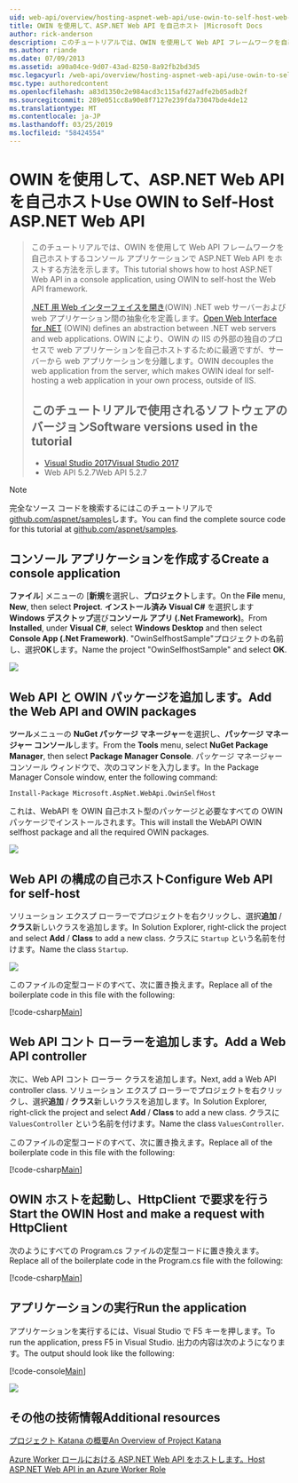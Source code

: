 ```yaml
---
uid: web-api/overview/hosting-aspnet-web-api/use-owin-to-self-host-web-api
title: OWIN を使用して、ASP.NET Web API を自己ホスト |Microsoft Docs
author: rick-anderson
description: このチュートリアルでは、OWIN を使用して Web API フレームワークを自己ホストするコンソール アプリケーションで ASP.NET Web API をホストする方法を示します。 Web Interface for .NET (OWIN) d を開く.
ms.author: riande
ms.date: 07/09/2013
ms.assetid: a90a04ce-9d07-43ad-8250-8a92fb2bd3d5
msc.legacyurl: /web-api/overview/hosting-aspnet-web-api/use-owin-to-self-host-web-api
msc.type: authoredcontent
ms.openlocfilehash: a83d1350c2e984acd3c115afd27adfe2b05adb2f
ms.sourcegitcommit: 289e051cc8a90e8f7127e239fda73047bde4de12
ms.translationtype: MT
ms.contentlocale: ja-JP
ms.lasthandoff: 03/25/2019
ms.locfileid: "58424554"
---
```

<a name="use-owin-to-self-host-aspnet-web-api"></a><span data-ttu-id="c5e31-104">OWIN を使用して、ASP.NET Web API を自己ホスト</span><span class="sxs-lookup"><span data-stu-id="c5e31-104">Use OWIN to Self-Host ASP.NET Web API</span></span> 
====================

> <span data-ttu-id="c5e31-105">このチュートリアルでは、OWIN を使用して Web API フレームワークを自己ホストするコンソール アプリケーションで ASP.NET Web API をホストする方法を示します。</span><span class="sxs-lookup"><span data-stu-id="c5e31-105">This tutorial shows how to host ASP.NET Web API in a console application, using OWIN to self-host the Web API framework.</span></span>
>
> <span data-ttu-id="c5e31-106">[.NET 用 Web インターフェイスを開き](http://owin.org)(OWIN) .NET web サーバーおよび web アプリケーション間の抽象化を定義します。</span><span class="sxs-lookup"><span data-stu-id="c5e31-106">[Open Web Interface for .NET](http://owin.org) (OWIN) defines an abstraction between .NET web servers and web applications.</span></span> <span data-ttu-id="c5e31-107">OWIN により、OWIN の IIS の外部の独自のプロセスで web アプリケーションを自己ホストするために最適ですが、サーバーから web アプリケーションを分離します。</span><span class="sxs-lookup"><span data-stu-id="c5e31-107">OWIN decouples the web application from the server, which makes OWIN ideal for self-hosting a web application in your own process, outside of IIS.</span></span>
>
> ## <a name="software-versions-used-in-the-tutorial"></a><span data-ttu-id="c5e31-108">このチュートリアルで使用されるソフトウェアのバージョン</span><span class="sxs-lookup"><span data-stu-id="c5e31-108">Software versions used in the tutorial</span></span>
>
>
> - [<span data-ttu-id="c5e31-109">Visual Studio 2017</span><span class="sxs-lookup"><span data-stu-id="c5e31-109">Visual Studio 2017</span></span>](https://visualstudio.microsoft.com/downloads/) 
> - <span data-ttu-id="c5e31-110">Web API 5.2.7</span><span class="sxs-lookup"><span data-stu-id="c5e31-110">Web API 5.2.7</span></span>


> [!NOTE]
> <span data-ttu-id="c5e31-111">完全なソース コードを検索するにはこのチュートリアルで[github.com/aspnet/samples](https://github.com/aspnet/samples/tree/master/samples/aspnet/WebApi/OwinSelfhostSample)します。</span><span class="sxs-lookup"><span data-stu-id="c5e31-111">You can find the complete source code for this tutorial at [github.com/aspnet/samples](https://github.com/aspnet/samples/tree/master/samples/aspnet/WebApi/OwinSelfhostSample).</span></span>


## <a name="create-a-console-application"></a><span data-ttu-id="c5e31-112">コンソール アプリケーションを作成する</span><span class="sxs-lookup"><span data-stu-id="c5e31-112">Create a console application</span></span>

<span data-ttu-id="c5e31-113">**ファイル**] メニューの [**新規**を選択し、**プロジェクト**します。</span><span class="sxs-lookup"><span data-stu-id="c5e31-113">On the **File** menu,  **New**, then select **Project**.</span></span> <span data-ttu-id="c5e31-114">**インストール済み** **Visual C#** を選択します**Windows デスクトップ**選び**コンソール アプリ (.Net Framework)**。</span><span class="sxs-lookup"><span data-stu-id="c5e31-114">From **Installed**, under **Visual C#**, select **Windows Desktop** and then select **Console App (.Net Framework)**.</span></span> <span data-ttu-id="c5e31-115">"OwinSelfhostSample"プロジェクトの名前し、選択**OK**します。</span><span class="sxs-lookup"><span data-stu-id="c5e31-115">Name the project "OwinSelfhostSample" and select **OK**.</span></span>

[![](use-owin-to-self-host-web-api/_static/image7.png)](use-owin-to-self-host-web-api/_static/image7.png)

## <a name="add-the-web-api-and-owin-packages"></a><span data-ttu-id="c5e31-116">Web API と OWIN パッケージを追加します。</span><span class="sxs-lookup"><span data-stu-id="c5e31-116">Add the Web API and OWIN packages</span></span>

<span data-ttu-id="c5e31-117">**ツール**メニューの  **NuGet パッケージ マネージャー**を選択し、**パッケージ マネージャー コンソール**します。</span><span class="sxs-lookup"><span data-stu-id="c5e31-117">From the **Tools** menu, select **NuGet Package Manager**, then select **Package Manager Console**.</span></span> <span data-ttu-id="c5e31-118">パッケージ マネージャー コンソール ウィンドウで、次のコマンドを入力します。</span><span class="sxs-lookup"><span data-stu-id="c5e31-118">In the Package Manager Console window, enter the following command:</span></span>

`Install-Package Microsoft.AspNet.WebApi.OwinSelfHost`

<span data-ttu-id="c5e31-119">これは、WebAPI を OWIN 自己ホスト型のパッケージと必要なすべての OWIN パッケージでインストールされます。</span><span class="sxs-lookup"><span data-stu-id="c5e31-119">This will install the WebAPI OWIN selfhost package and all the required OWIN packages.</span></span>

[![](use-owin-to-self-host-web-api/_static/image4.png)](use-owin-to-self-host-web-api/_static/image3.png)

## <a name="configure-web-api-for-self-host"></a><span data-ttu-id="c5e31-120">Web API の構成の自己ホスト</span><span class="sxs-lookup"><span data-stu-id="c5e31-120">Configure Web API for self-host</span></span>

<span data-ttu-id="c5e31-121">ソリューション エクスプ ローラーでプロジェクトを右クリックし、選択**追加** / **クラス**新しいクラスを追加します。</span><span class="sxs-lookup"><span data-stu-id="c5e31-121">In Solution Explorer, right-click the project and select **Add** / **Class** to add a new class.</span></span> <span data-ttu-id="c5e31-122">クラスに `Startup` という名前を付けます。</span><span class="sxs-lookup"><span data-stu-id="c5e31-122">Name the class `Startup`.</span></span>

![](use-owin-to-self-host-web-api/_static/image5.png)

<span data-ttu-id="c5e31-123">このファイルの定型コードのすべて、次に置き換えます。</span><span class="sxs-lookup"><span data-stu-id="c5e31-123">Replace all of the boilerplate code in this file with the following:</span></span>

[!code-csharp[Main](use-owin-to-self-host-web-api/samples/sample1.cs)]

## <a name="add-a-web-api-controller"></a><span data-ttu-id="c5e31-124">Web API コント ローラーを追加します。</span><span class="sxs-lookup"><span data-stu-id="c5e31-124">Add a Web API controller</span></span>

<span data-ttu-id="c5e31-125">次に、Web API コント ローラー クラスを追加します。</span><span class="sxs-lookup"><span data-stu-id="c5e31-125">Next, add a Web API controller class.</span></span> <span data-ttu-id="c5e31-126">ソリューション エクスプ ローラーでプロジェクトを右クリックし、選択**追加** / **クラス**新しいクラスを追加します。</span><span class="sxs-lookup"><span data-stu-id="c5e31-126">In Solution Explorer, right-click the project and select **Add** / **Class** to add a new class.</span></span> <span data-ttu-id="c5e31-127">クラスに `ValuesController` という名前を付けます。</span><span class="sxs-lookup"><span data-stu-id="c5e31-127">Name the class `ValuesController`.</span></span>

<span data-ttu-id="c5e31-128">このファイルの定型コードのすべて、次に置き換えます。</span><span class="sxs-lookup"><span data-stu-id="c5e31-128">Replace all of the boilerplate code in this file with the following:</span></span>

[!code-csharp[Main](use-owin-to-self-host-web-api/samples/sample2.cs)]

## <a name="start-the-owin-host-and-make-a-request-with-httpclient"></a><span data-ttu-id="c5e31-129">OWIN ホストを起動し、HttpClient で要求を行う</span><span class="sxs-lookup"><span data-stu-id="c5e31-129">Start the OWIN Host and make a request with HttpClient</span></span>

<span data-ttu-id="c5e31-130">次のようにすべての Program.cs ファイルの定型コードに置き換えます。</span><span class="sxs-lookup"><span data-stu-id="c5e31-130">Replace all of the boilerplate code in the Program.cs file with the following:</span></span>

[!code-csharp[Main](use-owin-to-self-host-web-api/samples/sample3.cs)]

## <a name="run-the-application"></a><span data-ttu-id="c5e31-131">アプリケーションの実行</span><span class="sxs-lookup"><span data-stu-id="c5e31-131">Run the application</span></span>

<span data-ttu-id="c5e31-132">アプリケーションを実行するには、Visual Studio で F5 キーを押します。</span><span class="sxs-lookup"><span data-stu-id="c5e31-132">To run the application, press F5 in Visual Studio.</span></span> <span data-ttu-id="c5e31-133">出力の内容は次のようになります。</span><span class="sxs-lookup"><span data-stu-id="c5e31-133">The output should look like the following:</span></span>

[!code-console[Main](use-owin-to-self-host-web-api/samples/sample4.cmd)]

![](use-owin-to-self-host-web-api/_static/image6.png)

## <a name="additional-resources"></a><span data-ttu-id="c5e31-134">その他の技術情報</span><span class="sxs-lookup"><span data-stu-id="c5e31-134">Additional resources</span></span>

[<span data-ttu-id="c5e31-135">プロジェクト Katana の概要</span><span class="sxs-lookup"><span data-stu-id="c5e31-135">An Overview of Project Katana</span></span>](../../../aspnet/overview/owin-and-katana/an-overview-of-project-katana.md)

[<span data-ttu-id="c5e31-136">Azure Worker ロールにおける ASP.NET Web API をホストします。</span><span class="sxs-lookup"><span data-stu-id="c5e31-136">Host ASP.NET Web API in an Azure Worker Role</span></span>](host-aspnet-web-api-in-an-azure-worker-role.md)
